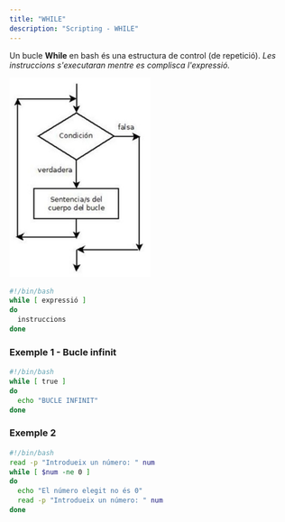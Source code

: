 ```yaml
---
title: "WHILE"  
description: "Scripting - WHILE"  
---
```


Un bucle **While** en bash és una estructura de control (de repetició). _Les instruccions s'executaran mentre es complisca l'expressió._

![while control](../../../../assets/ut4/while_250x353.png)
```bash
#!/bin/bash
while [ expressió ]
do
  instruccions
done
```

### Exemple 1 - Bucle infinit

```bash
#!/bin/bash
while [ true ] 
do
  echo "BUCLE INFINIT"
done
```

### Exemple 2

```bash
#!/bin/bash
read -p "Introdueix un número: " num
while [ $num -ne 0 ]
do
  echo "El número elegit no és 0" 
  read -p "Introdueix un número: " num
done
```